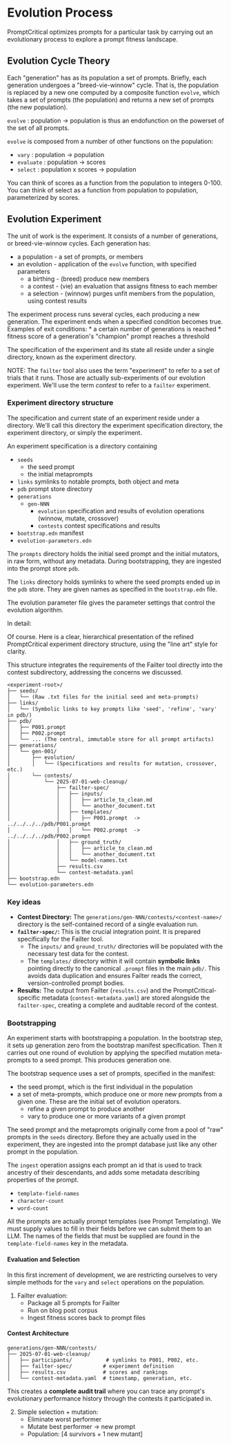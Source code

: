 # Evolution Process

PromptCritical optimizes prompts for a particular task by carrying out
an evolutionary process to explore a prompt fitness landscape.

## Evolution Cycle Theory

Each "generation" has as its population a set of prompts.
Briefly, each generation undergoes a "breed-vie-winnow" cycle.
That is, the population is replaced by a new one computed by a composite function `evolve`,
which takes a set of prompts (the population) and returns a new set of prompts (the new population).

`evolve` : population -> population is thus an endofunction on the powerset of the set of all prompts.

`evolve` is composed from a number of other functions on the population:
  * `vary` : population -> population
  * `evaluate` : population -> scores
  * `select` : population x scores -> population

You can think of scores as a function from the population to integers 0-100.
You can think of select as a function from population to population, parameterized by scores.

## Evolution Experiment

The unit of work is the experiment.  It consists of a number of generations, or breed-vie-winnow cycles.
Each generation has:
   * a population - a set of prompts, or members
   * an evolution - application of the `evolve` function, with specified parameters
      * a birthing - (breed) produce new members
      * a contest - (vie) an evaluation that assigns fitness to each member
      * a selection - (winnow) purges unfit members from the population, using contest results

The experiment process runs several cycles, each producing a new generation.
The experiment ends when a specified condition becomes true.  Examples of
exit conditions:
    * a certain number of generations is reached
    * fitness score of a generation's "champion" prompt reaches a threshold

The specification of the experiment and its state all reside under a single
directory, known as the experiment directory.

NOTE: The `failter` tool also uses the term "experiment" to refer to a set of trials
that it runs.  Those are actually sub-experiments of our evolution experiment.
We'll use the term *contest* to refer to a `failter` experiment.

### Experiment directory structure

The specification and current state of an experiment reside under a directory.
We'll call this directory the experiment specification directory, the experiment
directory, or simply the experiment.

An experiment specification is a directory containing
   * `seeds`
      * the seed prompt
      * the initial metaprompts
   * `links` symlinks to notable prompts, both object and meta
   * `pdb` prompt store directory
   * `generations`
      * `gen-NNN`
        * `evolution` specification and results of evolution operations (winnow, mutate, crossover)
        * `contests` contest specifications and results
   * `bootstrap.edn` manifest
   * `evolution-parameters.edn`

The `prompts` directory holds the initial seed prompt and the initial mutators,
in raw form, without any metadata.  During bootstrapping, they are ingested into
the prompt store `pdb`.

The `links` directory holds symlinks to where the seed prompts ended up in the `pdb` store.
They are given names as specified in the `bootstrap.edn` file.

The evolution parameter file gives the parameter settings that control the evolution algorithm.


In detail:

Of course. Here is a clear, hierarchical presentation of the refined PromptCritical experiment directory structure, using the "line art" style for clarity.

This structure integrates the requirements of the Failter tool directly into the contest subdirectory, addressing the concerns we discussed.

```
<experiment-root>/
├── seeds/
│   └── (Raw .txt files for the initial seed and meta-prompts)
├── links/
│   └── (Symbolic links to key prompts like 'seed', 'refine', 'vary' in pdb/)
├── pdb/
│   ├── P001.prompt
│   ├── P002.prompt
│   └── ... (The central, immutable store for all prompt artifacts)
├── generations/
│   └── gen-001/
│       ├── evolution/
│       │   └── (Specifications and results for mutation, crossover, etc.)
│       └── contests/
│           └── 2025-07-01-web-cleanup/
│               ├── failter-spec/
│               │   ├── inputs/
│               │   │   ├── article_to_clean.md
│               │   │   └── another_document.txt
│               │   ├── templates/
│               │   │   ├── P001.prompt  -> ../../../../pdb/P001.prompt
│               │   │   └── P002.prompt  -> ../../../../pdb/P002.prompt
│               │   ├── ground_truth/
│               │   │   ├── article_to_clean.md
│               │   │   └── another_document.txt
│               │   └── model-names.txt
│               ├── results.csv
│               └── contest-metadata.yaml
├── bootstrap.edn
└── evolution-parameters.edn
```

### Key ideas

*   **Contest Directory:** The `generations/gen-NNN/contests/<contest-name>/`
    directory is the self-contained record of a single evaluation run.
*   **`failter-spec/`:** This is the crucial integration point. It is prepared specifically for the Failter tool.
    *   The `inputs/` and `ground_truth/` directories will be populated with the necessary test data for the contest.
    *   The `templates/` directory within it will contain **symbolic links** pointing directly to the canonical `.prompt` files in the main `pdb/`. This avoids data duplication and ensures Failter reads the correct, version-controlled prompt bodies.
*   **Results:** The output from Failter (`results.csv`) and the PromptCritical-specific metadata (`contest-metadata.yaml`) are stored alongside the `failter-spec`, creating a complete and auditable record of the contest.


### Bootstrapping

An experiment starts with bootstrapping a population.
In the bootstrap step, it sets up generation zero from the bootstrap manifest specification.
Then it carries out one round of evolution by applying the specified mutation meta-prompts
to a seed prompt.  This produces generation one.

The bootstrap sequence uses a set of prompts, specified in the manifest:
   * the seed prompt, which is the first individual in the population
   * a set of meta-prompts, which produce one or more new prompts from a given one.
     These are the initial set of evolution operators.
     * refine a given prompt to produce another
     * vary to produce one or more variants of a given prompt

The seed prompt and the metaprompts originally come from a pool of "raw" prompts
in the `seeds` directory. Before they are actually used in the
experiment, they are ingested into the prompt database just like any other
prompt in the population.

The `ingest` operation assigns each prompt an id that is used to track ancestry
of their descendants, and adds some metadata describing properties of the
prompt.
   * `template-field-names`
   * `character-count`
   * `word-count`

All the prompts are actually prompt templates (see Prompt Templating).
We must supply values to fill in their fields before we can submit them to an LLM.
The names of the fields that must be supplied are found in the `template-field-names`
key in the metadata.

#### Evaluation and Selection

In this first increment of development, we are restricting ourselves to very
simple methods for the `vary` and `select` operations on the population.

1. Failter evaluation:
   - Package all 5 prompts for Failter
   - Run on blog post corpus
   - Ingest fitness scores back to prompt files

#### Contest Architecture

```
generations/gen-NNN/contests/
├── 2025-07-01-web-cleanup/
│   ├── participants/           # symlinks to P001, P002, etc.
│   ├── failter-spec/          # experiment definition
│   ├── results.csv            # scores and rankings
│   └── contest-metadata.yaml  # timestamp, generation, etc.
```

This creates a **complete audit trail** where you can trace any prompt's
evolutionary performance history through the contests it participated in.

2. Simple selection + mutation:
   - Eliminate worst performer
   - Mutate best performer → new prompt
   - Population: [4 survivors + 1 new mutant]


